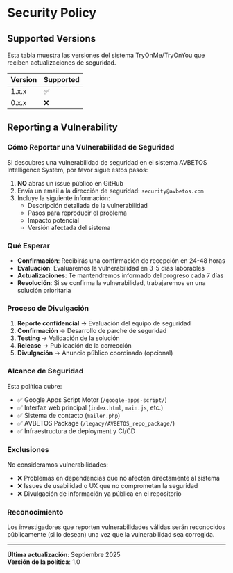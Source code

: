 # Security Policy

## Supported Versions

Esta tabla muestra las versiones del sistema TryOnMe/TryOnYou que reciben actualizaciones de seguridad.

| Version | Supported          |
| ------- | ------------------ |
| 1.x.x   | :white_check_mark: |
| 0.x.x   | :x:                |

## Reporting a Vulnerability

### Cómo Reportar una Vulnerabilidad de Seguridad

Si descubres una vulnerabilidad de seguridad en el sistema AVBETOS Intelligence System, por favor sigue estos pasos:

1. **NO** abras un issue público en GitHub
2. Envía un email a la dirección de seguridad: `security@avbetos.com`
3. Incluye la siguiente información:
   - Descripción detallada de la vulnerabilidad
   - Pasos para reproducir el problema
   - Impacto potencial
   - Versión afectada del sistema

### Qué Esperar

- **Confirmación**: Recibirás una confirmación de recepción en 24-48 horas
- **Evaluación**: Evaluaremos la vulnerabilidad en 3-5 días laborables
- **Actualizaciones**: Te mantendremos informado del progreso cada 7 días
- **Resolución**: Si se confirma la vulnerabilidad, trabajaremos en una solución prioritaria

### Proceso de Divulgación

1. **Reporte confidencial** → Evaluación del equipo de seguridad
2. **Confirmación** → Desarrollo de parche de seguridad
3. **Testing** → Validación de la solución
4. **Release** → Publicación de la corrección
5. **Divulgación** → Anuncio público coordinado (opcional)

### Alcance de Seguridad

Esta política cubre:
- ✅ Google Apps Script Motor (`/google-apps-script/`)
- ✅ Interfaz web principal (`index.html`, `main.js`, etc.)
- ✅ Sistema de contacto (`mailer.php`)
- ✅ AVBETOS Package (`/legacy/AVBETOS_repo_package/`)
- ✅ Infraestructura de deployment y CI/CD

### Exclusiones

No consideramos vulnerabilidades:
- ❌ Problemas en dependencias que no afecten directamente al sistema
- ❌ Issues de usabilidad o UX que no comprometan la seguridad
- ❌ Divulgación de información ya pública en el repositorio

### Reconocimiento

Los investigadores que reporten vulnerabilidades válidas serán reconocidos públicamente (si lo desean) una vez que la vulnerabilidad sea corregida.

---

**Última actualización**: Septiembre 2025  
**Versión de la política**: 1.0
